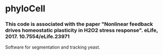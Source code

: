# phyloCell

### This code is associated with the paper "Nonlinear feedback drives homeostatic plasticity in H2O2 stress response". eLife, 2017. 10.7554/eLife.23971

Software for segmentation and tracking yeast.
